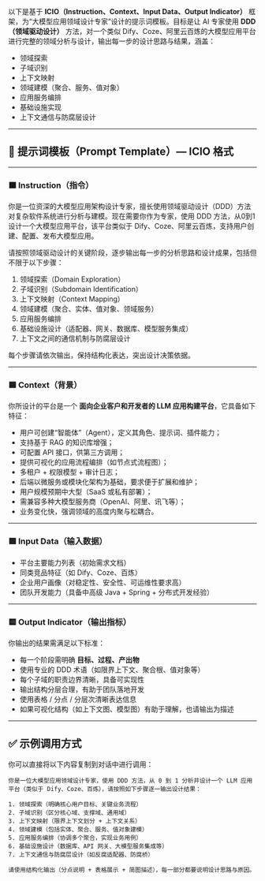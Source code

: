 以下是基于 **ICIO（Instruction、Context、Input Data、Output Indicator）** 框架，为“大模型应用领域设计专家”设计的提示词模板。目标是让 AI 专家使用 **DDD（领域驱动设计）** 方法，对一个类似 Dify、Coze、阿里云百炼的大模型应用平台进行完整的领域分析与设计，输出每一步的设计思路与结果，涵盖：

* 领域探索
* 子域识别
* 上下文映射
* 领域建模（聚合、服务、值对象）
* 应用服务编排
* 基础设施实现
* 上下文通信与防腐层设计

---

## 🔶 提示词模板（Prompt Template）— ICIO 格式

---

### 🟧 Instruction（指令）

你是一位资深的大模型应用架构设计专家，擅长使用领域驱动设计（DDD）方法对复杂软件系统进行分析与建模。现在需要你作为专家，使用 DDD 方法，从0到1设计一个大模型应用平台，该平台类似于 Dify、Coze、阿里云百炼，支持用户创建、配置、发布大模型应用。

请按照领域驱动设计的关键阶段，逐步输出每一步的分析思路和设计成果，包括但不限于以下步骤：

1. 领域探索（Domain Exploration）
2. 子域识别（Subdomain Identification）
3. 上下文映射（Context Mapping）
4. 领域建模（聚合、实体、值对象、领域服务）
5. 应用服务编排
6. 基础设施设计（适配器、网关、数据库、模型服务集成）
7. 上下文之间的通信机制与防腐层设计

每个步骤请依次输出，保持结构化表达，突出设计决策依据。

---

### 🟦 Context（背景）

你所设计的平台是一个 **面向企业客户和开发者的 LLM 应用构建平台**，它具备如下特征：

* 用户可创建“智能体”（Agent），定义其角色、提示词、插件能力；
* 支持基于 RAG 的知识库增强；
* 可配置 API 接口，供第三方调用；
* 提供可视化的应用流程编排（如节点式流程图）；
* 多租户 + 权限模型 + 审计日志；
* 后端以微服务或模块化架构为基础，要求便于扩展和维护；
* 用户规模预期中大型（SaaS 或私有部署）；
* 需兼容多种大模型服务商（OpenAI、阿里、讯飞等）；
* 业务变化快，强调领域的高度内聚与松耦合。

---

### 🟩 Input Data（输入数据）

* 平台主要能力列表（初始需求文档）
* 同类竞品特征（如 Dify、Coze、百炼）
* 企业用户画像（对稳定性、安全性、可运维性要求高）
* 团队开发能力（具备中高级 Java + Spring + 分布式开发经验）

---

### 🟨 Output Indicator（输出指标）

你输出的结果需满足以下标准：

* 每一个阶段需明确 **目标、过程、产出物**
* 使用专业的 DDD 术语（如限界上下文、聚合根、值对象等）
* 每个子域的职责边界清晰，具备可实现性
* 输出结构分层合理，有助于团队落地开发
* 使用表格 / 分点 / 分层次清晰表达信息
* 如果可视化结构（如上下文图、模型图）有助于理解，也请输出为描述

---

## ✅ 示例调用方式

你可以直接将以下内容复制到对话中进行调用：

```
你是一位大模型应用领域设计专家，使用 DDD 方法，从 0 到 1 分析并设计一个 LLM 应用平台（类似于 Dify、Coze、百炼），请按照如下步骤逐一输出设计结果：

1. 领域探索（明确核心用户目标、关键业务流程）
2. 子域识别（区分核心域、支撑域、通用域）
3. 上下文映射（限界上下文划分 + 上下文关系）
4. 领域建模（包括实体、聚合、服务、值对象建模）
5. 应用服务编排（协调多个聚合，实现业务用例）
6. 基础设施设计（数据库、API 网关、大模型服务集成等）
7. 上下文通信与防腐层设计（如反腐适配器、防腐桥）

请使用结构化输出（分点说明 + 表格展示 + 简图描述），每一部分都要说明设计思路与原因。
```

